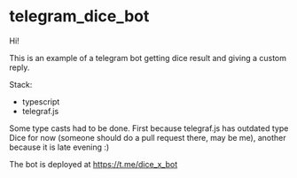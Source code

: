 # telegram_dice_bot

Hi!

This is an example of a telegram bot getting dice result and giving a custom reply.

Stack:
- typescript
- telegraf.js

Some type casts had to be done. First because telegraf.js has outdated type Dice for now (someone should do a pull request there, may be me), another because it is late evening :)

The bot is deployed at https://t.me/dice_x_bot
